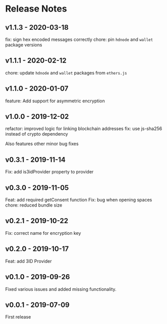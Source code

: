 # Release Notes

## v1.1.3 - 2020-03-18
fix: sign hex encoded messages correctly
chore: pin `hdnode` and `wallet` package versions

## v1.1.1 - 2020-02-12
chore: update `hdnode` and `wallet` packages from `ethers.js`

## v1.1.0 - 2020-01-07
feature: Add support for asymmetric encryption

## v1.0.0 - 2019-12-02
refactor: improved logic for linking blockchain addresses
fix: use js-sha256 instead of crypto dependency

Also features other minor bug fixes

## v0.3.1 - 2019-11-14
Fix: add is3idProvider property to provider

## v0.3.0 - 2019-11-05
Feat: add required getConsent function
Fix: bug when opening spaces
chore: reduced bundle size

## v0.2.1 - 2019-10-22
Fix: correct name for encryption key

## v0.2.0 - 2019-10-17
Feat: add 3ID Provider

## v0.1.0 - 2019-09-26
Fixed various issues and added missing functionality.

## v0.0.1 - 2019-07-09
First release
